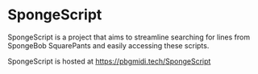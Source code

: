 # SpongeScript
SpongeScript is a project that aims to streamline searching for lines from SpongeBob SquarePants and easily accessing these scripts.

SpongeScript is hosted at https://pbgmidi.tech/SpongeScript
